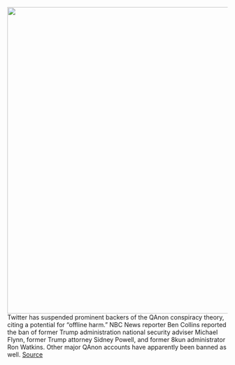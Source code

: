 <img src='https://cdn.vox-cdn.com/thumbor/08Y0yt6kRYJy3D_N54Tq3G1nDQQ=/0x0:3000x2081/1200x800/filters:focal(1260x801:1740x1281)/cdn.vox-cdn.com/uploads/chorus_image/image/68640750/1151710958.0.jpg' width='700px' /><br/>
Twitter has suspended prominent backers of the QAnon conspiracy theory, citing a potential for “offline harm.” NBC News reporter Ben Collins reported the ban of former Trump administration national security adviser Michael Flynn, former Trump attorney Sidney Powell, and former 8kun administrator Ron Watkins. Other major QAnon accounts have apparently been banned as well.
<a href='https://www.theverge.com/2021/1/8/22221332/twitter-ban-qanon-accounts-michael-flynn-sidney-powell-ron-watkins'> Source <a/>